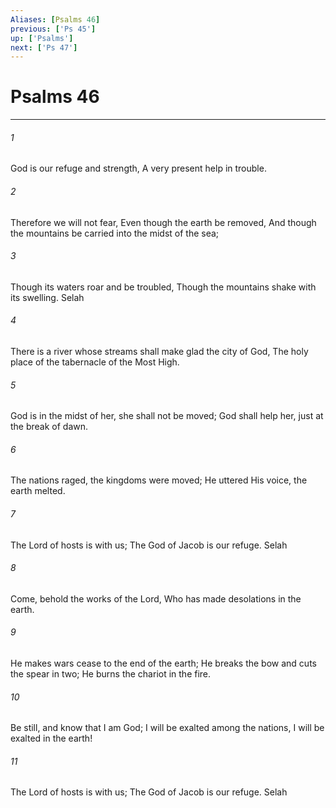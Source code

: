 ```yaml
---
Aliases: [Psalms 46]
previous: ['Ps 45']
up: ['Psalms']
next: ['Ps 47']
---
```

# Psalms 46

***


###### 1 
God is our refuge and strength, A very present help in trouble. 

###### 2 
Therefore we will not fear, Even though the earth be removed, And though the mountains be carried into the midst of the sea; 

###### 3 
Though its waters roar and be troubled, Though the mountains shake with its swelling. Selah 

###### 4 
There is a river whose streams shall make glad the city of God, The holy place of the tabernacle of the Most High. 

###### 5 
God is in the midst of her, she shall not be moved; God shall help her, just at the break of dawn. 

###### 6 
The nations raged, the kingdoms were moved; He uttered His voice, the earth melted. 

###### 7 
The Lord of hosts is with us; The God of Jacob is our refuge. Selah 

###### 8 
Come, behold the works of the Lord, Who has made desolations in the earth. 

###### 9 
He makes wars cease to the end of the earth; He breaks the bow and cuts the spear in two; He burns the chariot in the fire. 

###### 10 
Be still, and know that I am God; I will be exalted among the nations, I will be exalted in the earth! 

###### 11 
The Lord of hosts is with us; The God of Jacob is our refuge. Selah
